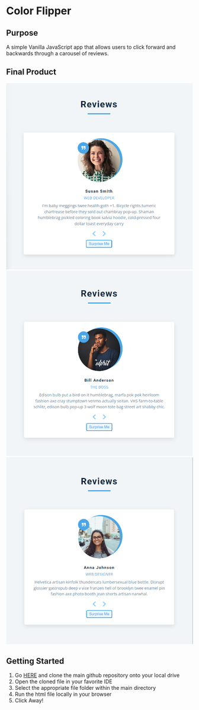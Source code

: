 # Color Flipper

## Purpose

A simple Vanilla JavaScript app that allows users to click forward and backwards through a carousel of reviews.

## Final Product

!["First Review"](https://github.com/hopeVaughn/simple-vanilla-js-projects/blob/main/reviews/reviews-01.png)
!["Second Review"](https://github.com/hopeVaughn/simple-vanilla-js-projects/blob/main/reviews/reviews-02.png)
!["Third Review"](https://github.com/hopeVaughn/simple-vanilla-js-projects/blob/main/reviews/reviews-03.png)

## Getting Started

1. Go [HERE](https://github.com/hopeVaughn/simple-vanilla-js-projects) and clone the main github repository onto your local drive
2. Open the cloned file in your favorite IDE
3. Select the appropriate file folder within the main directory
4. Run the html file locally in your browser
5. Click Away!
